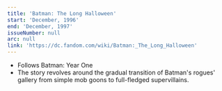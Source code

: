 ```yaml
---
title: 'Batman: The Long Halloween'
start: 'December, 1996'
end: 'December, 1997'
issueNumber: null
arc: null
link: 'https://dc.fandom.com/wiki/Batman:_The_Long_Halloween'
---
```


- Follows Batman: Year One
- The story revolves around the gradual transition of Batman's rogues' gallery from simple mob goons to full-fledged supervillains.
